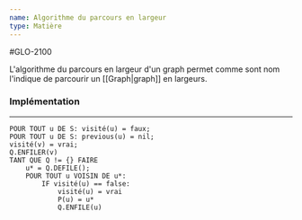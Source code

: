 ```yaml
---
name: Algorithme du parcours en largeur
type: Matière
---
```

#GLO-2100 

L'algorithme du parcours en largeur d'un graph permet comme sont nom l'indique de parcourir un [[Graph|graph]] en largeurs.

### Implémentation
---
```pseudocode
POUR TOUT u DE S: visité(u) = faux;
POUR TOUT u DE S: previous(u) = nil;
visité(v) = vrai;
Q.ENFILER(v)
TANT QUE Q != {} FAIRE
    u* = Q.DEFILE();
    POUR TOUT u VOISIN DE u*:
        IF visité(u) == false:
            visité(u) = vrai
            P(u) = u*
            Q.ENFILE(u)
```